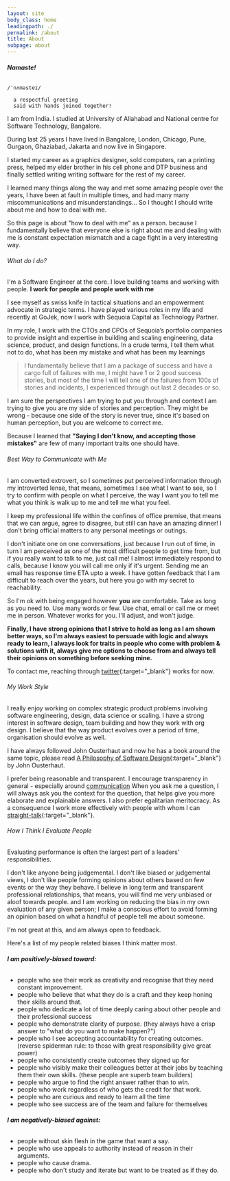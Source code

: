 ```yaml
---
layout: site
body_class: home
leadingpath: ./
permalink: /about
title: About
subpage: about
---
```


###### **Namaste!**

```
/ˈnʌməsteɪ/

  a respectful greeting 
  said with hands joined together!
```

I am from India. I studied at University of Allahabad and National centre for Software Technology, Bangalore. 

During last 25 years I have lived in Bangalore, London, Chicago, Pune, Gurgaon, Ghaziabad, Jakarta and now live in Singapore.

I started my career as a graphics designer, sold computers, ran a printing press, helped my elder brother in his cell phone and DTP business and finally settled writing writing software for the rest of my career.

I learned many things along the way and met some amazing people over the years, I have been at fault in multiple times, and had many many miscommunications and misunderstandings... So I thought I should write about me and how to deal with me.


So this page is about "how to deal with me" as a person. because I fundamentally believe that everyone else is right about me and dealing with me is constant expectation mismatch and a cage fight in a very interesting way.


###### What do I do? 

I&#39;m a Software Engineer at the core. I love building teams and working with people.  **I work for people and people work with me** 

I see myself as swiss knife in tactical situations and an empowerment advocate in strategic terms.  I have played various roles in my life and recently at GoJek, now I work with Sequoia Capital as Technology Partner.

In my role, I  work with the CTOs and CPOs of Sequoia’s portfolio companies to provide insight and expertise in building and scaling engineering, data science, product, and design functions. In a crude terms, I tell them what not to do, what has been my mistake and what has been my learnings

<blockquote class="blockquote">
I fundamentally believe that I am a package of success and have a cargo full of failures with me, I might have 1 or 2 good success stories, but most of the time I will tell one of the failures from 100s of stories and incidents, I experienced through out last 2 decades or so.
</blockquote>

I am sure the perspectives I am trying to put you through and context I am trying to give you are my side of stories and perception. They might be wrong - because one side of the story is never true, since it&#39;s based on human perception, but you are welcome to correct me. 

Because I learned that **&quot;Saying I don&#39;t know, and accepting those mistakes&quot;** are few of many important traits one should have.


###### Best Way to Communicate with Me

I am converted extrovert, so I sometimes put perceived information through my introverted lense, that means, sometimes I see what I want to see, 
so I try to confirm with people on what I perceive, the way I want you to tell me what you think is walk up to me and tell me what you feel.

I keep my professional life within the confines of office premise, that means that we can argue, agree to disagree, 
but still can have an amazing dinner! I don&#39;t bring official matters to any personal meetings or outings.

I don&#39;t initiate one on one conversations, just because I run out of time, 
in turn I am perceived as one of the most difficult people to get time from, 
but if you really want to talk to me, just call me! I almost immediately respond to calls, 
because I know you will call me only if it&#39;s urgent. 
Sending me an email has response time ETA upto a week. 
I have gotten feedback that I am difficult to reach over the years, but here you go with my secret to reachability.

So I&#39;m ok with being engaged however **you** are comfortable. Take as long as you need to. Use many words or few. Use chat, email or call me or meet me in person. Whatever works for you. I&#39;ll adjust, and won&#39;t judge.

**Finally, I have strong opinions that I strive to hold as long as I am shown better ways, so I&#39;m always easiest to persuade with logic and always ready to learn, I always look for traits in people who come with problem &amp; solutions with it, always give me options to choose from and always tell their opinions on something before seeking mine.**

To contact me, reaching through [twitter](https://twitter.com/ajeygore){:target="_blank"} works for now.

###### My Work Style

I really enjoy working on complex strategic product problems involving software engineering, design, data science or scaling.  I have a strong interest in software design, team building and how they work with org design.  I believe that the way product evolves over a period of time, organisation should evolve as well. 

I have always followed John Ousterhaut and now he has a book around the same topic, 
please read [A Philosophy of Software Design](https://www.amazon.com/Philosophy-Software-Design-John-Ousterhout/dp/1732102201){:target="_blank"} by John Ousterhaut. 

I prefer being reasonable and transparent. I encourage transparency in general -
especially around [communication](https://en.wikipedia.org/wiki/Communication)
When you ask me a question, I will always ask you the context for the question,
that helps give you more elaborate and explainable answers. I also prefer egalitarian meritocracy. 
As a consequence I work more effectively with people with whom I can
[straight-talk](https://www.ribbonfarm.com/2009/11/11/the-gervais-principle-ii-posturetalk-powertalk-babytalk-and-gametalk/){:target="_blank"}.

###### How I Think I Evaluate People

Evaluating performance is often the largest part of a leaders&#39; responsibilities.

I don&#39;t like anyone being judgemental. I don&#39;t like biased or judgemental views, 
I don&#39;t like people forming opinions about others based on few events or the way they behave.
I believe in long term and transparent professional relationships, that means, you will find me very unbiased or aloof towards people. 
and I am working on reducing the bias in my own evaluation of any given person;
I make a conscious effort to avoid forming an opinion based on what a handful of people tell me about someone.

I&#39;m not great at this, and am always open to feedback. 

Here&#39;s a list of my people related biases I think matter most.

###### **I am positively-biased toward:**

- people who see their work as creativity and recognise that they need constant improvement.
- people who believe that what they do is a craft and they keep honing their skills around that.
- people who dedicate a lot of time deeply caring about other people and their professional success
- people who demonstrate clarity of purpose. (they always have a crisp answer to &quot;what do you want to make happen?&quot;)
- people who I see accepting accountability for creating outcomes. (reverse spiderman rule: to those with great responsibility give great power)
- people who consistently create outcomes they signed up for
- people who visibly make their colleagues better at their jobs by teaching them their own skills. (these people are superb team builders)
- people who argue to find the right answer rather than to win.
- people who work regardless of who gets the credit for that work.
- people who are curious and ready to learn all the time
- people who see success are of the team and failure for themselves

###### **I am negatively-biased against:**

- people without skin flesh in the game that want a say.
- people who use appeals to authority instead of reason in their arguments.
- people who cause drama.
- people who don&#39;t study and iterate but want to be treated as if they do.

